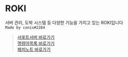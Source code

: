# ROKI
서버 관리, 도박 시스템 등 다양한 기능을 가지고 있는 ROKI입니다<br/>
`Made by conis#2284`


> [서포트서버 바로가기](https://discord.gg/syvsfBcpxH)<br/>
> [명령어목록 바로가기](https://github.com/coniser/ROKI/blob/main/Command_list.md)<br/>
> [패치노트 바로가기](https://github.com/coniser/ROKI/blob/main/Release%20Note.md)<br/>

